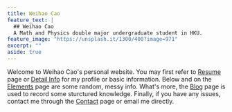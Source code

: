```yaml
---
title: Weihao Cao
feature_text: |
  ## Weihao Cao
  A Math and Physics double major undergraduate student in HKU.
feature_image: "https://unsplash.it/1300/400?image=971"
excerpt: ""
aside: true
---
```


Welcome to Weihao Cao's personal website. You may first refer to [Resume](resume/) page or [Detail Info](https://cwhypt.wixsite.com/main) for my profile or basic information. Below and on the [Elements](elements/) page are some random, messy info. What's more, the [Blog](blog/) page is used to record some sturctured knowledge. Finally, if you have any issues, contact me through the [Contact](contact/) page or email me directly.  

